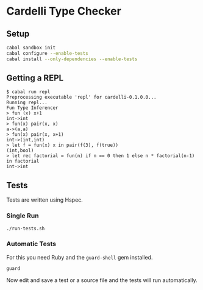 # Cardelli Type Checker

## Setup

```bash
cabal sandbox init
cabal configure --enable-tests
cabal install --only-dependencies --enable-tests
```

## Getting a REPL

```
$ cabal run repl
Preprocessing executable 'repl' for cardelli-0.1.0.0...
Running repl...
Fun Type Inferencer
> fun (x) x+1
int->int
> fun(x) pair(x, x)
a->(a,a)
> fun(x) pair(x, x+1)
int->(int,int)
> let f = fun(x) x in pair(f(3), f(true))
(int,bool)
> let rec factorial = fun(n) if n == 0 then 1 else n * factorial(n-1) in factorial
int->int
```

## Tests

Tests are written using Hspec.

### Single Run

```bash
./run-tests.sh
```

### Automatic Tests

For this you need Ruby and the `guard-shell` gem installed.

```bash
guard
```

Now edit and save a test or a source file and the tests will run automatically.
